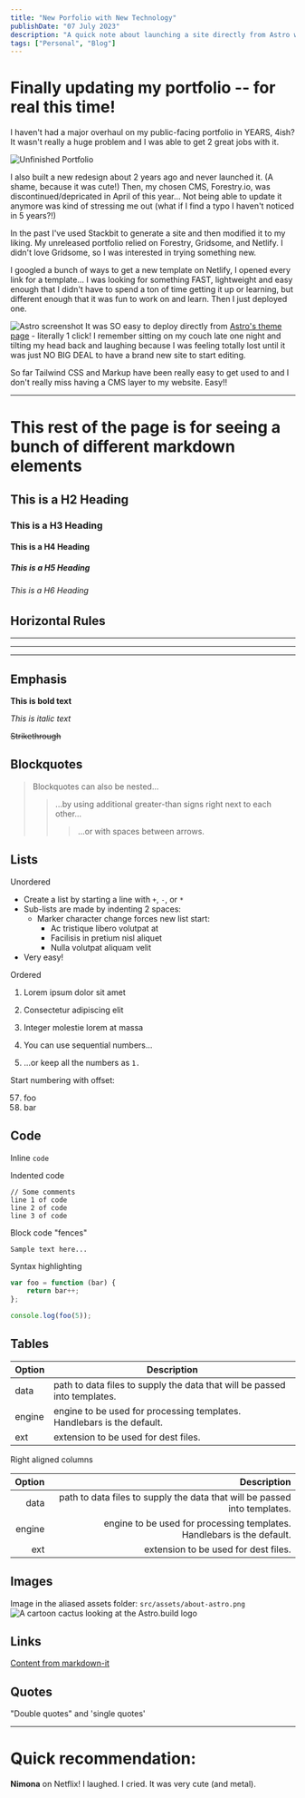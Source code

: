 ```yaml
---
title: "New Porfolio with New Technology"
publishDate: "07 July 2023"
description: "A quick note about launching a site directly from Astro with Netlify"
tags: ["Personal", "Blog"]
---
```


# Finally updating my portfolio -- for real this time!

I haven't had a major overhaul on my public-facing portfolio in YEARS, 4ish? It wasn't really a huge problem and I was able to get 2 great jobs with it. 

![Unfinished Portfolio](./unlaunched.png "The pink porfolio that never lived")

I also built a new redesign about 2 years ago and never launched it. (A shame, because it was cute!) Then, my chosen CMS, Forestry.io, was discontinued/depricated in April of this year... Not being able to update it anymore was kind of stressing me out (what if I find a typo I haven't noticed in 5 years?!)

In the past I've used Stackbit to generate a site and then modified it to my liking. My unreleased portfolio relied on Forestry, Gridsome, and Netlify. I didn't love Gridsome, so I was interested in trying something new.

I googled a bunch of ways to get a new template on Netlify, I opened every link for a template... I was looking for something FAST, lightweight and easy enough that I didn't have to spend a ton of time getting it up or learning, but different enough that it was fun to work on and learn. Then I just deployed one. 

![Astro screenshot](./astroclip.jpg "Actions on Astro's theme page")
It was SO easy to deploy directly from [Astro's theme page](https://astro.build/themes/details/astro-cactus/) - literally 1 click! I remember sitting on my couch late one night and tilting my head back and laughing because I was feeling totally lost until it was just NO BIG DEAL to have a brand new site to start editing. 

So far Tailwind CSS and Markup have been really easy to get used to and I don't really miss having a CMS layer to my website. Easy!!

---

# This rest of the page is for seeing a bunch of different markdown elements

## This is a H2 Heading

### This is a H3 Heading

#### This is a H4 Heading

##### This is a H5 Heading

###### This is a H6 Heading

## Horizontal Rules

---

---

---

## Emphasis

**This is bold text**

_This is italic text_

~~Strikethrough~~

## Blockquotes

> Blockquotes can also be nested...
>
> > ...by using additional greater-than signs right next to each other...
> >
> > > ...or with spaces between arrows.

## Lists

Unordered

- Create a list by starting a line with `+`, `-`, or `*`
- Sub-lists are made by indenting 2 spaces:
  - Marker character change forces new list start:
    - Ac tristique libero volutpat at
    - Facilisis in pretium nisl aliquet
    - Nulla volutpat aliquam velit
- Very easy!

Ordered

1. Lorem ipsum dolor sit amet
2. Consectetur adipiscing elit
3. Integer molestie lorem at massa

4. You can use sequential numbers...
5. ...or keep all the numbers as `1.`

Start numbering with offset:

57. foo
1. bar

## Code

Inline `code`

Indented code

    // Some comments
    line 1 of code
    line 2 of code
    line 3 of code

Block code "fences"

```
Sample text here...
```

Syntax highlighting

```js
var foo = function (bar) {
	return bar++;
};

console.log(foo(5));
```

## Tables

| Option | Description                                                               |
| ------ | ------------------------------------------------------------------------- |
| data   | path to data files to supply the data that will be passed into templates. |
| engine | engine to be used for processing templates. Handlebars is the default.    |
| ext    | extension to be used for dest files.                                      |

Right aligned columns

| Option |                                                               Description |
| -----: | ------------------------------------------------------------------------: |
|   data | path to data files to supply the data that will be passed into templates. |
| engine |    engine to be used for processing templates. Handlebars is the default. |
|    ext |                                      extension to be used for dest files. |

## Images

Image in the aliased assets folder: `src/assets/about-astro.png`
![A cartoon cactus looking at the Astro.build logo](~/assets/about-astro.png)

## Links

[Content from markdown-it](https://markdown-it.github.io/)

## Quotes

"Double quotes" and 'single quotes'

________________________________

# Quick recommendation:
**Nimona** on Netflix! I laughed. I cried. It was very cute (and metal).
